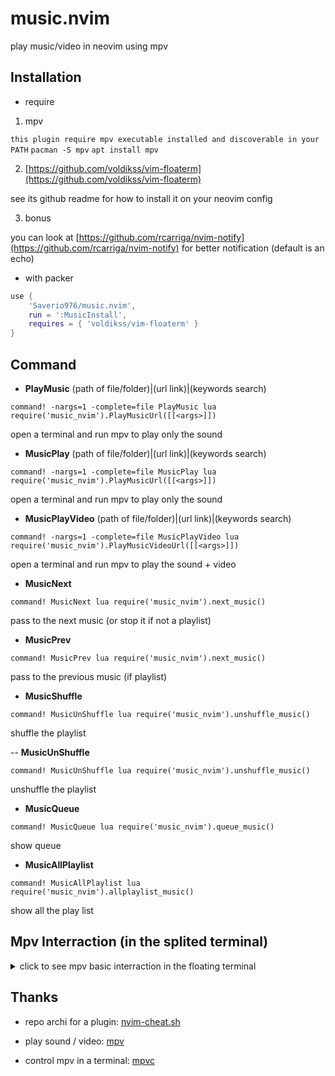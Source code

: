# music.nvim

play music/video in neovim using mpv

## Installation

- require

1. mpv

`this plugin require mpv executable installed and discoverable in your PATH`
`pacman -S mpv`
`apt install mpv`

2. [https://github.com/voldikss/vim-floaterm](https://github.com/voldikss/vim-floaterm)

see its github readme for how to install it on your neovim config

3. bonus

you can look at [https://github.com/rcarriga/nvim-notify](https://github.com/rcarriga/nvim-notify) for better notification (default is an echo)

- with packer

```lua
use {
	'Saverio976/music.nvim',
	run = ':MusicInstall',
	requires = { 'voldikss/vim-floaterm' }
}
```

## Command

- **PlayMusic** (path of file/folder)|(url link)|(keywords search)
```vim
command! -nargs=1 -complete=file PlayMusic lua require('music_nvim').PlayMusicUrl([[<args>]])
```
open a terminal and run mpv to play only the sound

- **MusicPlay** (path of file/folder)|(url link)|(keywords search)
```vim
command! -nargs=1 -complete=file MusicPlay lua require('music_nvim').PlayMusicUrl([[<args>]])
```
open a terminal and run mpv to play only the sound

- **MusicPlayVideo** (path of file/folder)|(url link)|(keywords search)
```vim
command! -nargs=1 -complete=file MusicPlayVideo lua require('music_nvim').PlayMusicVideoUrl([[<args>]])
```
open a terminal and run mpv to play the sound + video

- **MusicNext**
```vim
command! MusicNext lua require('music_nvim').next_music()
```
pass to the next music (or stop it if not a playlist)

- **MusicPrev**
```vim
command! MusicPrev lua require('music_nvim').next_music()
```
pass to the previous music (if playlist)

- **MusicShuffle**
```vim
command! MusicUnShuffle lua require('music_nvim').unshuffle_music()
```
shuffle the playlist

-- **MusicUnShuffle**
```vim
command! MusicUnShuffle lua require('music_nvim').unshuffle_music()
```
unshuffle the playlist

- **MusicQueue**
```vim
command! MusicQueue lua require('music_nvim').queue_music()
```
show queue

- **MusicAllPlaylist**
```vim
command! MusicAllPlaylist lua require('music_nvim').allplaylist_music()
```
show all the play list

## Mpv Interraction (in the splited terminal)
<details>
  <summary>click to see mpv basic interraction in the floating terminal</summary>

- `p`

pause music

(same as <Space>)

- `<Space>`

pause music

(same as p)

- `Left` and `Right` `arrow`

go backaward/forward a little

- `Down` and `Up` `arrow`

go backaward/forward

- `<Enter>`

pass to the next music (or stop music if not a playlist)

- `>`

go to next music

- `<`

go to last music
</details>


## Thanks

- repo archi for a plugin: [nvim-cheat.sh](https://github.com/RishabhRD/nvim-cheat.sh)

- play sound / video: [mpv](https://mpv.io/)

- control mpv in a terminal: [mpvc](https://github.com/lwilletts/mpvc)
